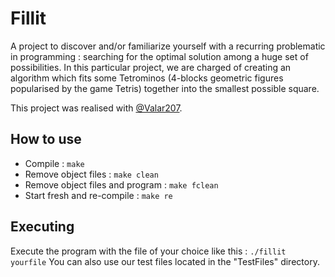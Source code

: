 # Fillit

A project to discover and/or familiarize yourself with a recurring problematic in programming : searching for the optimal solution among a huge set of possibilities. In this particular project, we are charged of creating an algorithm which fits some Tetrominos (4-blocks geometric figures popularised by the game Tetris) together into the smallest possible square.

This project was realised with [@Valar207](https://github.com/Valar207).

## How to use

- Compile : `make`
- Remove object files : `make clean`
- Remove object files and program : `make fclean`
- Start fresh and re-compile : `make re`

## Executing

Execute the program with the file of your choice like this : `./fillit yourfile`
You can also use our test files located in the "TestFiles" directory.
